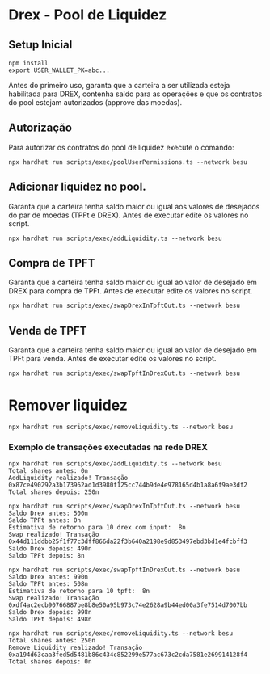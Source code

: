 # Drex - Pool de Liquidez

## Setup Inicial
```shell
npm install
export USER_WALLET_PK=abc...
```

Antes do primeiro uso, garanta que a carteira a ser utilizada esteja habilitada para DREX, contenha saldo para as operações e que os contratos do pool estejam autorizados (approve das moedas).

## Autorização
Para autorizar os contratos do pool de liquidez execute o comando:
```shell
npx hardhat run scripts/exec/poolUserPermissions.ts --network besu
```

## Adicionar liquidez no pool.
Garanta que a carteira tenha saldo maior ou igual aos valores de desejados do par de moedas (TPFt e DREX).
Antes de executar edite os valores no script.
```shell
npx hardhat run scripts/exec/addLiquidity.ts --network besu
```

## Compra de TPFT
Garanta que a carteira tenha saldo maior ou igual ao valor de desejado em DREX para compra de TPFt.
Antes de executar edite os valores no script.
```shell
npx hardhat run scripts/exec/swapDrexInTpftOut.ts --network besu
```

## Venda de TPFT
Garanta que a carteira tenha saldo maior ou igual ao valor de desejado em TPFt para venda.
Antes de executar edite os valores no script.
```shell
npx hardhat run scripts/exec/swapTpftInDrexOut.ts --network besu
```

# Remover liquidez
```shell
npx hardhat run scripts/exec/removeLiquidity.ts --network besu
```

### Exemplo de transações executadas na rede DREX

```shell
npx hardhat run scripts/exec/addLiquidity.ts --network besu
Total shares antes: 0n
AddLiquidity realizado! Transação 0x87ce490292a3b173962ad1d3980f125cc744b9de4e978165d4b1a8a6f9ae3df2
Total shares depois: 250n
```

```shell
npx hardhat run scripts/exec/swapDrexInTpftOut.ts --network besu
Saldo Drex antes: 500n
Saldo TPFt antes: 0n
Estimativa de retorno para 10 drex com input:  8n
Swap realizado! Transação 0x44d111ddbb25f1f77c3dff866da22f3b640a2198e9d853497ebd3bd1e4fcbff3
Saldo Drex depois: 490n
Saldo TPFt depois: 8n
```

```shell
npx hardhat run scripts/exec/swapTpftInDrexOut.ts --network besu
Saldo Drex antes: 990n
Saldo TPFt antes: 508n
Estimativa de retorno para 10 tpft:  8n
Swap realizado! Transação 0xdf4ac2ecb90766887be8b8e50a95b973c74e2628a9b44ed00a3fe7514d7007bb
Saldo Drex depois: 998n
Saldo TPFt depois: 498n
```

```shell
npx hardhat run scripts/exec/removeLiquidity.ts --network besu
Total shares antes: 250n
Remove Liquidity realizado! Transação 0xa194d63caa3fed5d5481b86c434c852299e577ac673c2cda7581e269914128f4
Total shares depois: 0n
```